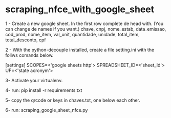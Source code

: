# scraping_nfce_with_google_sheet

1 - Create a new google sheet.
In the first row complete de head with. (You can change de names if you want.)
chave,	cnpj,	nome_estab,	data_emissao,	cod_prod,	nome_item,	val_unit,	quantidade,	unidade,	total_item,	total_desconto,	cpf


2 - With the python-decouple installed, create a file setting.ini with the follws comands below.

[settings]
SCOPES=<'google sheets http'>
SPREADSHEET_ID=<'sheet_Id'>
UF=<'state acronym'>

3- Activate your virtualenv.

4- run: pip install -r requirements.txt

5- copy the qrcode or keys in chaves.txt, one below each other.

6- run: scraping_google_sheet_nfce.py

